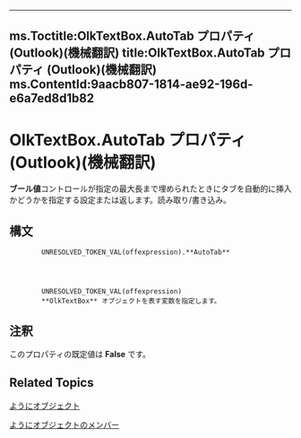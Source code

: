 

---
ms.Toctitle:OlkTextBox.AutoTab プロパティ (Outlook)(機械翻訳)
title:OlkTextBox.AutoTab プロパティ (Outlook)(機械翻訳)
ms.ContentId:9aacb807-1814-ae92-196d-e6a7ed8d1b82
---
# OlkTextBox.AutoTab プロパティ (Outlook)(機械翻訳)




**ブール値**コントロールが指定の最大長まで埋められたときにタブを自動的に挿入かどうかを指定する設定または返します。読み取り/書き込み。

## 構文

            UNRESOLVED_TOKEN_VAL(offexpression).**AutoTab**




            UNRESOLVED_TOKEN_VAL(offexpression)
            **OlkTextBox** オブジェクトを表す変数を指定します。



## 注釈
このプロパティの既定値は **False** です。



## Related Topics

[ようにオブジェクト](8c9438bf-e20a-2f70-90ac-097cf09594ca.md)

[ようにオブジェクトのメンバー](f4a5f9ea-15f7-164e-d7ca-77a0842105c8.md)




